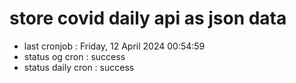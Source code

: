# store covid daily api as json data

- last cronjob : Friday, 12 April 2024 00:54:59
- status og cron : success
- status daily cron : success
      
      